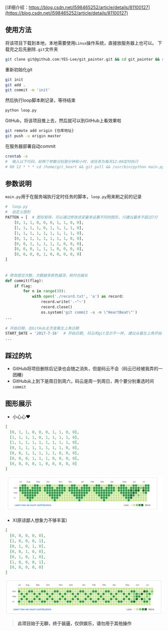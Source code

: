 [详细介绍：https://blog.csdn.net/l598465252/article/details/81100127](https://blog.csdn.net/l598465252/article/details/81100127)

## 使用方法
将该项目下载到本地，本地需要使用`Linux`操作系统，直接放服务器上也可以。
下载完之后先删除`.git`文件夹
```bash
git clone git@github.com:YES-Lee/git_painter.git && cd git_painter && rm -rf .git // 可以直接下载zip在解压

```
重新初始化git
```bash
git init
git add .
git commit -m 'init'

```

然后执行loop脚本刷记录，等待结束
```bash
python loop.py

```

GitHub，将该项目推上去，然后就可以到GitHub上看效果啦
```bash
git remote add origin {仓库地址}
git push -u origin master

```

在服务器部署自动commit
```bash
crontab -e
#  输入以下代码，前两个参数分别是分钟和小时，该任务为每天12:00定时执行
# 00 12 * * * cd /home/git_heart && git pull && /usr/bin/python main.py

```

## 参数说明
`main.py`用于在服务端执行定时任务的脚本，`loop.py`用来刷之前的记录
```python
#  loop.py
#  自定义图形
PATTEN = [  # 图形矩阵，可以通过修改该变量来设置不同的图形，行建议最多不超过7行
    [0, 1, 1, 0, 0, 0, 1, 1, 0, 0],
    [1, 1, 1, 1, 0, 1, 1, 1, 1, 0],
    [1, 1, 1, 1, 1, 1, 1, 1, 1, 0],
    [0, 1, 1, 1, 1, 1, 1, 1, 0, 0],
    [0, 0, 1, 1, 1, 1, 1, 0, 0, 0],
    [0, 0, 0, 1, 1, 1, 0, 0, 0, 0],
    [0, 0, 0, 0, 1, 0, 0, 0, 0, 0]
]


# 修改提交次数，次数越多颜色越深，耗时也越长
def commit(flag):
    if flag:
        for n in range(39):
            with open('./record.txt', 'a') as record:
                record.write('.~^~')
                record.close()
                os.system('git commit -a -m \"HeartBeat\"')
...

# 开始日期，在GitHub主页查看左上角日期
START_DATE = '2017-7-16'  # 开始日期, 码云和git显示不一样, 建议从最左上角开始
...

```

## 踩过的坑
* GitHub将项目删除后记录也会随之消失，但是码云不会（码云已经被我弄的一团糟）
* GitHub从上到下是周日到周六，码云是周一到周日，两个要分别重选时间`commit`

## 图形展示
* 小心心❤️
```json
[
  [0, 1, 1, 0, 0, 0, 1, 1, 0, 0],
  [1, 1, 1, 1, 0, 1, 1, 1, 1, 0],
  [1, 1, 1, 1, 1, 1, 1, 1, 1, 0],
  [0, 1, 1, 1, 1, 1, 1, 1, 0, 0],
  [0, 0, 1, 1, 1, 1, 1, 0, 0, 0],
  [0, 0, 0, 1, 1, 1, 0, 0, 0, 0],
  [0, 0, 0, 0, 1, 0, 0, 0, 0, 0]
]
```
![heart](./static/heart.png)

* X(原谅鄙人想象力不够丰富)
```json
[
  [0, 0, 0, 0, 0],
  [1, 0, 0, 0, 1],
  [0, 1, 0, 1, 0],
  [0, 0, 1, 0, 0],
  [0, 1, 0, 1, 0],
  [1, 0, 0, 0, 1],
  [0, 0, 0, 0, 0]
]
```
![heart](./static/x.png)

> **此项目始于无聊，终于装逼，仅供娱乐，请勿用于其他操作**
